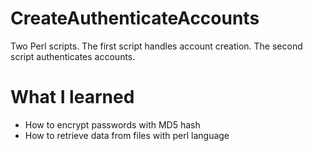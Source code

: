 # CreateAuthenticateAccounts
Two Perl scripts. The first script handles account creation. The second script authenticates accounts.

# What I learned
* How to encrypt passwords with MD5 hash
* How to retrieve data from files with perl language
